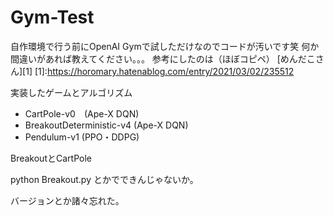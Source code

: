 # Gym-Test

自作環境で行う前にOpenAI Gymで試しただけなのでコードが汚いです笑
何か間違いがあれば教えてください。。。
参考にしたのは（ほぼコピペ）
[めんだこさん][1]
[1]:https://horomary.hatenablog.com/entry/2021/03/02/235512

実装したゲームとアルゴリズム
* CartPole-v0　(Ape-X DQN)
* BreakoutDeterministic-v4 (Ape-X DQN)
* Pendulum-v1 (PPO・DDPG)

BreakoutとCartPole

python Breakout.py とかでできんじゃないか。  

バージョンとか諸々忘れた。
